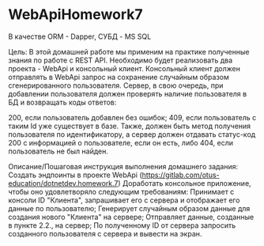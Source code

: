 # WebApiHomework7
В качестве ORM - Dapper, СУБД - MS SQL

Цель:
В этой домашней работе мы применим на практике полученные знания по работе с REST API. Необходимо будет реализовать два проекта - WebApi и консольный клиент. Консольный клиент должен отправлять в WebApi запрос на сохранение случайным образом сгенерированного пользователя. Сервер, в свою очередь, при добавлении пользователя должен проверять наличие пользователя в БД и возвращать коды ответов:

200, если пользователь добавлен без ошибок;
409, если пользователь с таким Id уже существует в базе.
Также, должен быть метод получения пользователя по идентификатору, а сервер должен отдавать статус-код 200 с информацией о пользователе, если он есть, либо 404, если пользователь не был найден.

Описание/Пошаговая инструкция выполнения домашнего задания:
Создать эндпоинты в проекте WebApi (https://gitlab.com/otus-education/dotnetdev.homework.7)
Доработать консольное приложение, чтобы оно удовлетворяло следующим требованиям:
Принимает с консоли ID "Клиента", запрашивает его с сервера и отображает его данные по пользователю;
Генерирует случайным образом данные для создания нового "Клиента" на сервере;
Отправляет данные, созданные в пункте 2.2., на сервер;
По полученному ID от сервера запросить созданного пользователя с сервера и вывести на экран.
